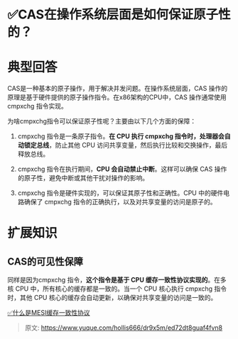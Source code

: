 # ✅CAS在操作系统层面是如何保证原子性的？


# 典型回答

CAS是一种基本的原子操作，用于解决并发问题。在操作系统层面，CAS 操作的原理是基于硬件提供的原子操作指令。在x86架构的CPU中，CAS 操作通常使用 cmpxchg 指令实现。

为啥cmpxchg指令可以保证原子性呢？主要由以下几个方面的保障：

1. cmpxchg 指令是一条原子指令。**在 CPU 执行 cmpxchg 指令时，处理器会自动锁定总线**，防止其他 CPU 访问共享变量，然后执行比较和交换操作，最后释放总线。

2. cmpxchg 指令在执行期间，**CPU 会自动禁止中断**。这样可以确保 CAS 操作的原子性，避免中断或其他干扰对操作的影响。

3. cmpxchg 指令是硬件实现的，可以保证其原子性和正确性。CPU 中的硬件电路确保了 cmpxchg 指令的正确执行，以及对共享变量的访问是原子的。


# 扩展知识


## CAS的可见性保障

同样是因为cmpxchg 指令，**这个指令是基于 CPU 缓存一致性协议实现的**。在多核 CPU 中，所有核心的缓存都是一致的。当一个 CPU 核心执行 cmpxchg 指令时，其他 CPU 核心的缓存会自动更新，以确保对共享变量的访问是一致的。

[✅什么是MESI缓存一致性协议](https://www.yuque.com/hollis666/dr9x5m/gg2n5fqckk442ouf?view=doc_embed)


> 原文: <https://www.yuque.com/hollis666/dr9x5m/ed72dt8guaf4fvn8>